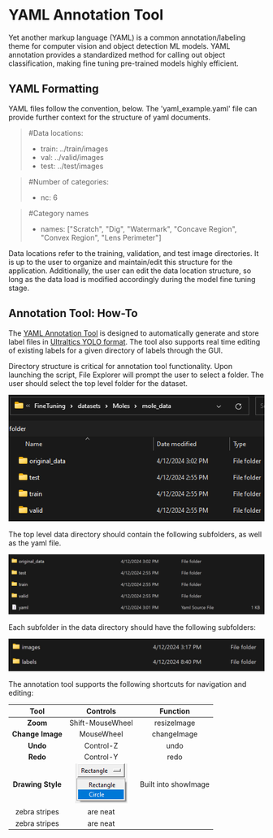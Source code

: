 # YAML Annotation Tool

Yet another markup language (YAML) is a common annotation/labeling theme for computer vision and object detection ML models. YAML annotation provides a standardized method for calling out object classification, making fine tuning pre-trained models highly efficient.

## YAML Formatting

YAML files follow the convention, below. The 'yaml_example.yaml' file can provide further context for the structure of yaml documents.

> #Data locations:
>    - train: ../train/images
>    - val: ../valid/images
>    - test: ../test/images

> #Number of categories:
>    - nc: 6

> #Category names
>   - names: ["Scratch", "Dig", "Watermark", "Concave Region", "Convex Region", "Lens Perimeter"]

Data locations refer to the training, validation, and test image directories. It is up to the user to organize and maintain/edit this structure for the application. Additionally, the user can edit the data location structure, so long as the data load is modified accordingly during the model fine tuning stage.

## Annotation Tool: How-To

The [YAML Annotation Tool](annotation.py) is designed to automatically generate and store label files in [Ultraltics YOLO format](https://docs.ultralytics.com/datasets/detect/). The tool also supports real time editing of existing labels for a given directory of labels through the GUI. 

Directory structure is critical for annotation tool functionality. Upon launching the script, File Explorer will prompt the user to select a folder. The user should select the top level folder for the dataset.

![image](./assets/top_dir.png)

The top level data directory should contain the following subfolders, as well as the yaml file.

![image](./assets/data_folder.png)

Each subfolder in the data directory should have the following subfolders:

![image](./assets/folders.png)

The annotation tool supports the following shortcuts for navigation and editing:

| Tool               | Controls         | Function     |
|:------------------:|:----------------:|:------------:|
| **Zoom**           | Shift-MouseWheel | resizeImage  |
| **Change Image**   | MouseWheel       | changeImage  |
| **Undo**           | Control-Z        | undo         |
| **Redo**           | Control-Y        | redo         |
| **Drawing Style**  | ![image](./assets/draw_tool.png)         | Built into showImage             |
| zebra stripes      | are neat         |              |
| zebra stripes      | are neat         |              |


